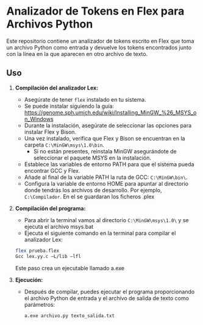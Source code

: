 # Analizador de Tokens en Flex para Archivos Python

Este repositorio contiene un analizador de tokens escrito en Flex que toma un archivo Python como entrada y devuelve los tokens encontrados junto con la línea en la que aparecen en otro archivo de texto.

## Uso

1. **Compilación del analizador Lex:**
   - Asegúrate de tener `flex` instalado en tu sistema.
   - Se puede instalar siguiendo la guía: https://genome.sph.umich.edu/wiki/Installing_MinGW_%26_MSYS_on_Windows
   - Durante la instalación, asegúrate de seleccionar las opciones para instalar Flex y Bison.
   - Una vez instalado, verifica que Flex y Bison se encuentran en la carpeta `C:\MinGW\msys\1.0\bin`.
     - Si no están presentes, reinstala MinGW asegurándote de seleccionar el paquete MSYS en la instalación.
   - Establece las variables de entorno PATH para que el sistema pueda encontrar GCC y Flex.
   - Añade al final de la variable PATH la ruta de GCC: `C:\MinGW\bin\`.
   - Configura la variable de entorno HOME para apuntar al directorio donde tendrás los archivos de desarrollo. Por ejemplo, `C:\Compilador`. En el se guardaran los ficheros .plex

2. **Compilación del programa:**
      - Para abrir la terminal vamos al directorio `C:\MinGW\msys\1.0\` y se ejecuta el archivo msys.bat
      - Ejecuta el siguiente comando en la terminal para compilar el analizador Lex:

     ```bash
     flex prueba.flex
     Gcc lex.yy.c –L/lib –lfl
     ```
     Este paso crea un ejecutable llamado a.exe

3. **Ejecución:**
   - Después de compilar, puedes ejecutar el programa proporcionando el archivo Python de entrada y el archivo de salida de texto como parámetros:

     ```bash
     a.exe archivo.py texto_salida.txt
     ```

